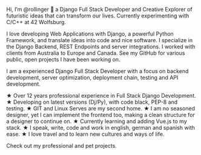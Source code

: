 Hi, I’m @rollinger 👋 a Django Full Stack Developer and Creative Explorer of futuristic ideas that can transform our lives. Currently experimenting with C/C++ at 42 Wolfsburg.

I love developing Web Applications with Django, a powerful Python Framework, and translate ideas into code and nice software. I specialize in the Django Backend, REST Endpoints and server integrations. I worked with clients from Australia to Europe and Canada. See my GitHub for various public, open projects I have been working on.

I am a experienced Django Full Stack Developer with a focus on backend development, server optimization, deployment chain, testing and API development.

★ Over 12 years professional experience in Full Stack Django Development. 
★ Developing on latest versions (Dj/Py), with code black, PEP-8 and testing.
★ GIT and Linux Serves are my second home.
★ I am no seasoned designer, yet I can implement the frontend too, making a clean structure for a designer to continue on.
★ Currently learning and adding Vue.js to my stack.
★ I speak, write, code and work in english, german and spanish with ease. 
★ I love travel and to learn new cultures and ways of life.

Check out my professional and pet projects. 

<!---
rollinger/rollinger is a ✨ special ✨ repository because its `README.md` (this file) appears on your GitHub profile.
You can click the Preview link to take a look at your changes.
--->
